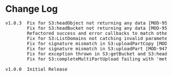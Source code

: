# Change Log
<pre>
v1.0.3  Fix for S3:headObject not returning any data [MOD-950]
        Fix for S3:headBucket not returning any data [MOD-951]
        Refactored success and error callbacks to match other enterprise formats [MOD-953]
        Fix for S3:ListDomains not catching invalid parameters [MOD-922]
        Fix for signature mismatch in S3:uploadPartCopy [MOD-948]
        Fix for signature mismatch in S3:uploadPart [MOD-947]
        Fix for exception thrown in S3:getBucket and S3:headBucket [MOD-954]
        Fix for S3:completeMultiPartUpload failing with 'method not allowed' error [MOD-952]

v1.0.0	Initial Release
